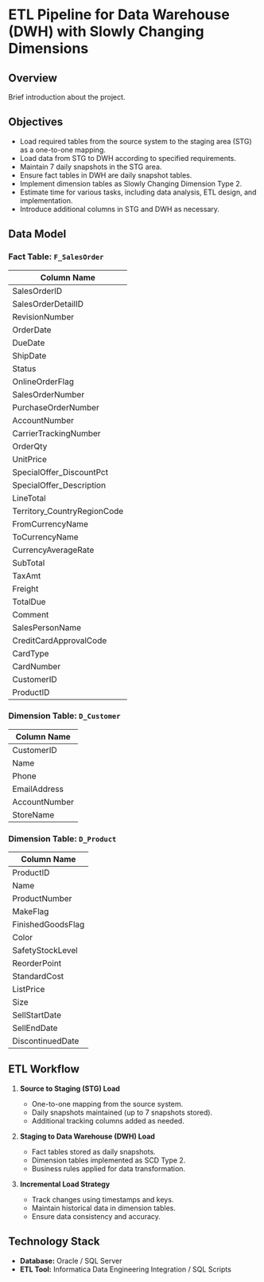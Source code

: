 # ETL Pipeline for Data Warehouse (DWH) with Slowly Changing Dimensions

## Overview
Brief introduction about the project.

## Objectives
- Load required tables from the source system to the staging area (STG) as a one-to-one mapping.
- Load data from STG to DWH according to specified requirements.
- Maintain 7 daily snapshots in the STG area.
- Ensure fact tables in DWH are daily snapshot tables.
- Implement dimension tables as Slowly Changing Dimension Type 2.
- Estimate time for various tasks, including data analysis, ETL design, and implementation.
- Introduce additional columns in STG and DWH as necessary.

## Data Model

### Fact Table: `F_SalesOrder`
| Column Name |
|------------|
| SalesOrderID |
| SalesOrderDetailID |
| RevisionNumber |
| OrderDate |
| DueDate |
| ShipDate |
| Status |
| OnlineOrderFlag |
| SalesOrderNumber |
| PurchaseOrderNumber |
| AccountNumber |
| CarrierTrackingNumber |
| OrderQty |
| UnitPrice |
| SpecialOffer_DiscountPct |
| SpecialOffer_Description |
| LineTotal |
| Territory_CountryRegionCode |
| FromCurrencyName |
| ToCurrencyName |
| CurrencyAverageRate |
| SubTotal |
| TaxAmt |
| Freight |
| TotalDue |
| Comment |
| SalesPersonName |
| CreditCardApprovalCode |
| CardType |
| CardNumber |
| CustomerID |
| ProductID |

### Dimension Table: `D_Customer`
| Column Name |
|------------|
| CustomerID |
| Name |
| Phone |
| EmailAddress |
| AccountNumber |
| StoreName |

### Dimension Table: `D_Product`
| Column Name |
|------------|
| ProductID |
| Name |
| ProductNumber |
| MakeFlag |
| FinishedGoodsFlag |
| Color |
| SafetyStockLevel |
| ReorderPoint |
| StandardCost |
| ListPrice |
| Size |
| SellStartDate |
| SellEndDate |
| DiscontinuedDate |

## ETL Workflow
1. **Source to Staging (STG) Load**  
   - One-to-one mapping from the source system.
   - Daily snapshots maintained (up to 7 snapshots stored).
   - Additional tracking columns added as needed.
   
2. **Staging to Data Warehouse (DWH) Load**  
   - Fact tables stored as daily snapshots.
   - Dimension tables implemented as SCD Type 2.
   - Business rules applied for data transformation.

3. **Incremental Load Strategy**  
   - Track changes using timestamps and keys.
   - Maintain historical data in dimension tables.
   - Ensure data consistency and accuracy.


## Technology Stack
- **Database:** Oracle / SQL Server 
- **ETL Tool:** Informatica Data Engineering Integration / SQL Scripts



